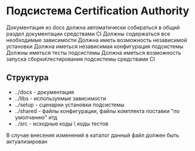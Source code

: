 # Подсистема Certification Authority
Документация из docs должна автоматически собираться в общий раздел документации средствами CI
Должны содержаться все необходимые зависимости
Должна иметь возможность независимой установки
Должна иметься независимая конфигурация подсистемы
Должны иметься тесты подсистемы
Должна иметься возможность запуска сборки\тестирования подсистемы средствами CI

## Структура
- ../docs - документация
- ../libs - используемые зависимости
- ../setup - сценарии установки подсистемы
- ../shared - файлы конфигурации, файлы комплекта поставки "по умолчанию" итд
- ../src - исходные коды \ коды тестов
	
В случае внесения изменений в каталог данный файл должен быть актуализирован